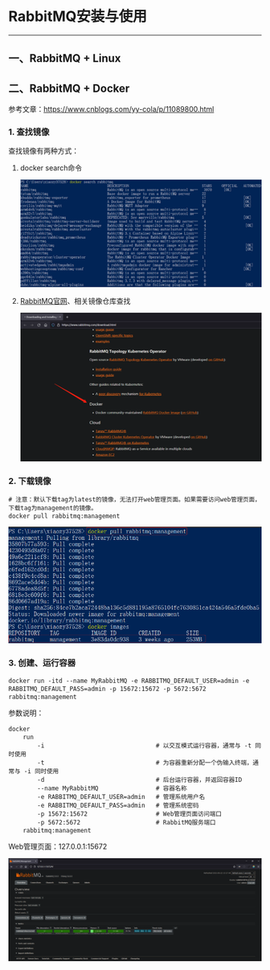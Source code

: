 # RabbitMQ安装与使用

---

## 一、RabbitMQ + Linux



## 二、RabbitMQ + Docker

参考文章：https://www.cnblogs.com/yy-cola/p/11089800.html

### 1. 查找镜像

查找镜像有两种方式：

1.   docker search命令

     ![image-20210922131555063](markdown/RabbitMQ安装与使用.assets/image-20210922131555063.png)

2.   [RabbitMQ官网](https://www.rabbitmq.com/download.html)、相关镜像仓库查找

     ![image-20210922131703214](markdown/RabbitMQ安装与使用.assets/image-20210922131703214.png)

### 2. 下载镜像

```shell
# 注意：默认下载tag为latest的镜像，无法打开web管理页面。如果需要访问web管理页面，下载tag为management的镜像。
docker pull rabbitmq:management
```

![image-20210922132104618](markdown/RabbitMQ安装与使用.assets/image-20210922132104618.png)

### 3. 创建、运行容器

```shell
docker run -itd --name MyRabbitMQ -e RABBITMQ_DEFAULT_USER=admin -e RABBITMQ_DEFAULT_PASS=admin -p 15672:15672 -p 5672:5672 rabbitmq:management
```

参数说明：

```
docker 
    run 
        -i                               # 以交互模式运行容器，通常与 -t 同时使用
        -t                               # 为容器重新分配一个伪输入终端，通常与 -i 同时使用
        -d                               # 后台运行容器，并返回容器ID
        --name MyRabbitMQ                # 容器名称
        -e RABBITMQ_DEFAULT_USER=admin   # 管理系统用户名
        -e RABBITMQ_DEFAULT_PASS=admin   # 管理系统密码
        -p 15672:15672                   # Web管理页面访问端口
        -p 5672:5672                     # RabbitMQ服务端口
    rabbitmq:management
```

Web管理页面：127.0.0.1:15672

![image-20210922132800414](markdown/RabbitMQ安装与使用.assets/image-20210922132800414.png)